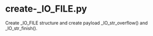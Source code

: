 # create-_IO_FILE.py
Create _IO_FILE structure and create payload _IO_str_overflow() and _IO_str_finish().
